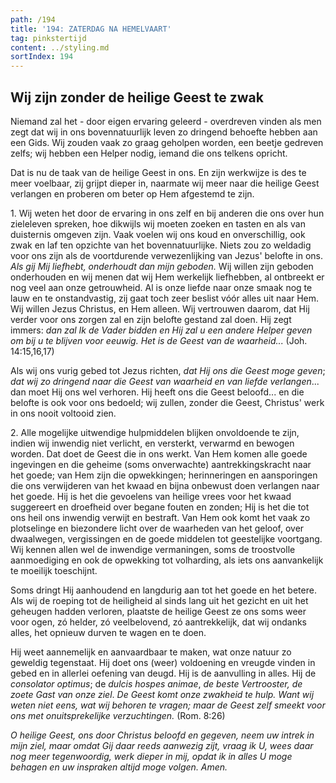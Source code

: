 ```yaml
---
path: /194
title: '194: ZATERDAG NA HEMELVAART'
tag: pinkstertijd
content: ../styling.md
sortIndex: 194
---
```


## Wij zijn zonder de heilige Geest te zwak

Niemand zal het - door eigen ervaring geleerd - overdreven vinden als men zegt dat wij in ons bovennatuurlijk leven zo dringend behoefte hebben aan een Gids. Wij zouden vaak zo graag geholpen worden, een beetje gedreven zelfs; wij hebben een Helper nodig, iemand die ons telkens opricht.

Dat is nu de taak van de heilige Geest in ons. En zijn werkwijze is des te meer voelbaar, zij grijpt dieper in, naarmate wij meer naar die heilige Geest verlangen en proberen om beter op Hem afgestemd te zijn.

1\. Wij weten het door de ervaring in ons zelf en bij anderen die ons over hun zieleleven spreken, hoe dikwijls wij moeten zoeken en tasten en als van duisternis omgeven zijn. Vaak voelen wij ons koud en onverschillig, ook zwak en laf ten opzichte van het bovennatuurlijke. Niets zou zo weldadig voor ons zijn als de voortdurende verwezenlijking van Jezus' belofte in ons. _Als gij Mij liefhebt, onderhoudt dan mijn geboden._ Wij willen zijn geboden onderhouden en wij menen dat wij Hem werkelijk liefhebben, al ontbreekt er nog veel aan onze getrouwheid. Al is onze liefde naar onze smaak nog te lauw en te onstandvastig, zij gaat toch zeer beslist vóór alles uit naar Hem. Wij willen Jezus Christus, en Hem alleen. Wij vertrouwen daarom, dat Hij verder voor ons zorgen zal en zijn belofte gestand zal doen. Hij zegt immers: _dan zal Ik de Vader bidden en Hij zal u een andere Helper geven om bij u te blijven voor eeuwig. Het is de Geest van de waarheid..._ (Joh. 14:15,16,17)

Als wij ons vurig gebed tot Jezus richten, _dat Hij ons die Geest moge geven_; _dat wij zo dringend naar die Geest van waarheid en van liefde verlangen_... dan moet Hij ons wel verhoren. Hij heeft ons die Geest beloofd... en die belofte is ook voor ons bedoeld; wij zullen, zonder die Geest, Christus' werk in ons nooit voltooid zien.

2\. Alle mogelijke uitwendige hulpmiddelen blijken onvoldoende te zijn, indien wij inwendig niet verlicht, en versterkt, verwarmd en bewogen worden. Dat doet de Geest die in ons werkt. Van Hem komen alle goede ingevingen en die geheime (soms onverwachte) aantrekkingskracht naar het goede; van Hem zijn die opwekkingen; herinneringen en aansporingen die ons verwijderen van het kwaad en bijna onbewust doen verlangen naar het goede. Hij is het die gevoelens van heilige vrees voor het kwaad suggereert en droefheid over begane fouten en zonden; Hij is het die tot ons heil ons inwendig verwijt en bestraft. Van Hem ook komt het vaak zo plotselinge en biezondere licht over de waarheden van het geloof, over dwaalwegen, vergissingen en de goede middelen tot geestelijke voortgang. Wij kennen allen wel de inwendige vermaningen, soms de troostvolle aanmoediging en ook de opwekking tot volharding, als iets ons aanvankelijk te moeilijk toeschijnt.

Soms dringt Hij aanhoudend en langdurig aan tot het goede en het betere. Als wij de roeping tot de heiligheid al sinds lang uit het gezicht en uit het geheugen hadden verloren, plaatste de heilige Geest ze ons soms weer voor ogen, zó helder, zó veelbelovend, zó aantrekkelijk, dat wij ondanks alles, het opnieuw durven te wagen en te doen.

Hij weet aannemelijk en aanvaardbaar te maken, wat onze natuur zo geweldig tegenstaat. Hij doet ons (weer) voldoening en vreugde vinden in gebed en in allerlei oefening van deugd. Hij is de aanvulling in alles. Hij de _consolator optimus_; de _dulcis hospes animae_, _de beste Vertrooster, de zoete Gast van onze ziel_. _De Geest komt onze zwakheid te hulp. Want wij weten niet eens, wat wij behoren te vragen; maar de Geest zelf smeekt voor ons met onuitsprekelijke verzuchtingen._ (Rom. 8:26)

_O heilige Geest, ons door Christus beloofd en gegeven, neem uw intrek in mijn ziel, maar omdat Gij daar reeds aanwezig zijt, vraag ik U, wees daar nog meer tegenwoordig, werk dieper in mij, opdat ik in alles U moge behagen en uw inspraken altijd moge volgen. Amen._
